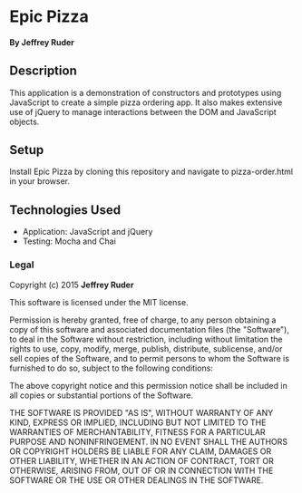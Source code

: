 # Epic Pizza

#### By Jeffrey Ruder

## Description

This application is a demonstration of constructors and prototypes using JavaScript to create a simple pizza ordering app. It also makes extensive use of jQuery to manage interactions between the DOM and JavaScript objects.

## Setup

Install Epic Pizza by cloning this repository and navigate to pizza-order.html in your browser.

## Technologies Used

* Application: JavaScript and jQuery
* Testing:  Mocha and Chai

### Legal

Copyright (c) 2015 **Jeffrey Ruder**

This software is licensed under the MIT license.

Permission is hereby granted, free of charge, to any person obtaining a copy
of this software and associated documentation files (the "Software"), to deal
in the Software without restriction, including without limitation the rights
to use, copy, modify, merge, publish, distribute, sublicense, and/or sell
copies of the Software, and to permit persons to whom the Software is
furnished to do so, subject to the following conditions:

The above copyright notice and this permission notice shall be included in
all copies or substantial portions of the Software.

THE SOFTWARE IS PROVIDED "AS IS", WITHOUT WARRANTY OF ANY KIND, EXPRESS OR
IMPLIED, INCLUDING BUT NOT LIMITED TO THE WARRANTIES OF MERCHANTABILITY,
FITNESS FOR A PARTICULAR PURPOSE AND NONINFRINGEMENT. IN NO EVENT SHALL THE
AUTHORS OR COPYRIGHT HOLDERS BE LIABLE FOR ANY CLAIM, DAMAGES OR OTHER
LIABILITY, WHETHER IN AN ACTION OF CONTRACT, TORT OR OTHERWISE, ARISING FROM,
OUT OF OR IN CONNECTION WITH THE SOFTWARE OR THE USE OR OTHER DEALINGS IN
THE SOFTWARE.
